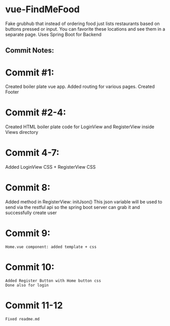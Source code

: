 # vue-FindMeFood
Fake grubhub that instead of ordering food just lists restaurants based on buttons pressed or input. You can favorite these locations and see them in a separate page. Uses Spring Boot for Backend
## Commit Notes:

# Commit #1:

Created boiler plate vue app. Added routing for various pages. Created Footer

# Commit #2-4:

Created HTML boiler plate code for LoginView and RegisterView inside Views directory
# Commit 4-7:
Added LoginView CSS + RegisterView CSS
# Commit 8:
Added method in RegisterView: initJson()
    This json variable will be used to send via the restful api so the
    spring boot server can grab it and successfully create user
# Commit 9:
    Home.vue component: added template + css
# Commit 10:
    Added Register Button with Home button css
    Done also for login
# Commit 11-12
    Fixed readme.md